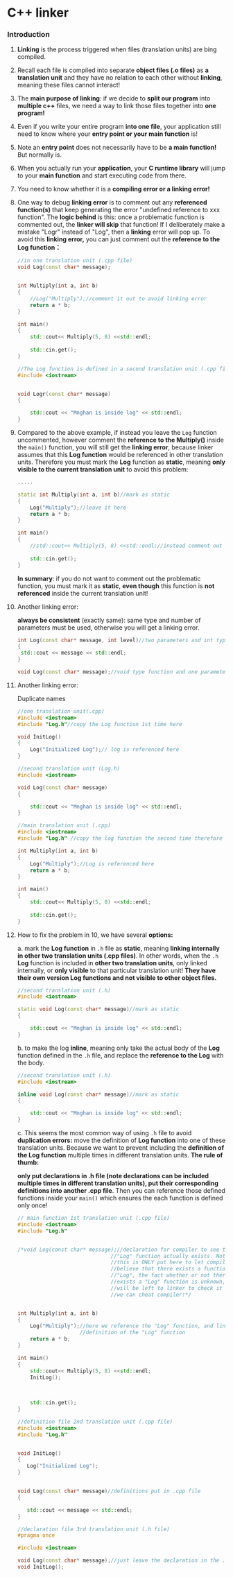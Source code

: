# C++ linker

### Introduction

1. **Linking** is the process triggered when files (translation units) are bing compiled.
2. Recall each file is compiled into separate **object files (.o files)** as **a translation unit** and they have no relation to each other without **linking**, meaning these files cannot interact!
3. The **main purpose of linking**: if we decide to **split our program** into **multiple c++** files, we need a way to link those files together into **one program!**
4. Even if you write your entire program **into one file**, your application still need to know where your **entry point or your main function** is!
5. Note an **entry point** does not necessarily have to be **a main function!** But normally is.

5. When you actually run your **application**, your **C runtime library** will jump to your **main function** and start executing code from there.

6. You need to know whether it is a **compiling error or a linking error!**

7. One way to debug **linking error** is to comment out any **referenced function(s)** that keep generating the error "undefined reference to xxx function". The **logic behind** is this: once a problematic function is commented out, the **linker will skip** that function! If I deliberately make a mistake "Logr" instead of "Log", then a **linking** error will pop up. To avoid this **linking error,** you can just comment out the **reference to the Log function：**

   `````c++
   //in one translation unit (.cpp file)
   void Log(const char* message);
   
   
   int Multiply(int a, int b)
   {
       //Log("Multiply");//comment it out to avoid linking error
       return a * b;
   }
   
   int main()
   {
       std::cout<< Multiply(5, 8) <<std::endl;
       
       std::cin.get();
   }
   
   `````

   `````c++
   //The Log function is defined in a second translation unit (.cpp file)
   #include <iostream>
   
   
   void Logr(const char* message)
   {
   
       std::cout << "Mnghan is inside log" << std::endl;
   }
   `````

   

8. Compared to the above example, if instead you leave the `Log` function uncommented, however comment the **reference to the Multiply()** inside the `main()` function, you will still get the **linking error**, because linker assumes that this **Log function** would be referenced in other translation units. Therefore you must mark the **Log** function as **static**, meaning **only visible to the current translation unit** to avoid this problem:

   `````c++
   .....
   
   static int Multiply(int a, int b)//mark as static
   {
       Log("Multiply");//leave it here
       return a * b;
   }
   
   int main()
   {
       //std::cout<< Multiply(5, 8) <<std::endl;//instead comment out the reference to the Multiply function in which Log function is referenced
       
       std::cin.get();
   }
   
   
   `````

   **In summary**: if you do not want to comment out the problematic function, you must mark it as **static**, **even though** this function is **not referenced** inside the current translation unit!

9. Another linking error:

   **always be consistent** (exactly same): same type and number of parameters must be used, otherwise you will get a linking error.

   ````c++
   int Log(const char* message, int level)//two parameters and int type function
   {
   	std::cout << message << std::endl;
   }
   ````

   `````c++
   void Log(const char* message);//void type function and one parameter 
   `````

   

10. Another linking error:

    Duplicate names

    ````c++
    //one translation unit(.cpp)
    #include <iostream>
    #include "Log.h"//copy the Log function 1st time here
    
    void InitLog()
    {
        Log("Initialized Log");// log is referenced here
    }
    ````

    `````c++
    //second translation unit (Log.h)
    #include <iostream>
    
    void Log(const char* message)
    {
    
        std::cout << "Mnghan is inside log" << std::endl;
    }
    `````

    `````c++
    //main translation unit (.cpp)
    #include <iostream>
    #include "Log.h" //copy the log function the second time therefore linking error! Which Log function should the linker look //for.
    
    int Multiply(int a, int b)
    {
        Log("Multiply");//Log is referenced here
        return a * b;
    }
    
    int main()
    {
        std::cout<< Multiply(5, 8) <<std::endl;
        
        std::cin.get();
    }
    
    `````

11. How to fix the problem in 10, we have several **options:**

    a. mark the **Log function** in `.h` file as **static**, meaning **linking internally in other two translation units (.cpp files)**. In other words, when the `.h` **Log** function is included in **other two translation units**, only linked internally, or **only visible** to that particular translation unit! **They have their own version Log functions and not visible to other object files.**

    `````c++
    //second translation unit (.h)
    #include <iostream>
    
    static void Log(const char* message)//mark as static
    {
    
        std::cout << "Mnghan is inside log" << std::endl;
    }
    `````

    b. to make the log **inline**, meaning only take the actual body of the **Log** function defined in the `.h` file, and replace the **reference to the Log** with the body.

    `````c++
    //second translation unit (.h)
    #include <iostream>
    
    inline void Log(const char* message)//mark as static
    {
    
        std::cout << "Mnghan is inside log" << std::endl;
    }
    `````

    c. This seems the most common way of using `.h` file to avoid **duplication errors:** move the definition of **Log function** into one of these translation units. Because we want to prevent including the **definition of the Log function** multiple times in different translation units. **The rule of thumb:**

    **only put declarations in .h file (note declarations can be included multiple times in different translation units), put their corresponding definitions into another .cpp file**. Then you can reference those defined functions inside your `main()`  which ensures the each function is defined only once!

    `````c++
    // main function 1st translation unit (.cpp file)
    #include <iostream>
    #include "Log.h"
    
    
    /*void Log(const char* message);//declaration for compiler to see the 
                                  //"Log" function actually exists. Note
                                  //this is ONLY put here to let compiler 
                                  //believe that there exists a function called
                                  //"Log", the fact whether or not there really
                                  //exists a "Log" function is unknown, and this
                                  //will be left to linker to check it out! In short,
                                  //we can cheat compiler!*/
    
    
    int Multiply(int a, int b)
    {
        Log("Multiply");//here we reference the "Log" function, and linker will go find the 
                        //definition of the "Log" function
        return a * b;
    }
    
    int main()
    {
        std::cout<< Multiply(5, 8) <<std::endl;
        InitLog();
        
    
        
        std::cin.get();
    }
    
    `````

     `````c++
    //definition file 2nd translation unit (.cpp file)
    #include <iostream>
    #include "Log.h"
    
    
    void InitLog()
    {
        Log("Initialized Log");
    }
    
    
    void Log(const char* message)//definitions put in .cpp file
    {
    
        std::cout << message << std::endl;
    }
     `````

    `````c++
    //declaration file 3rd translation unit (.h file)
    #pragma once
    
    #include <iostream>
    
    void Log(const char* message);//just leave the declaration in the .h file
    void InitLog();
    `````

    

    

